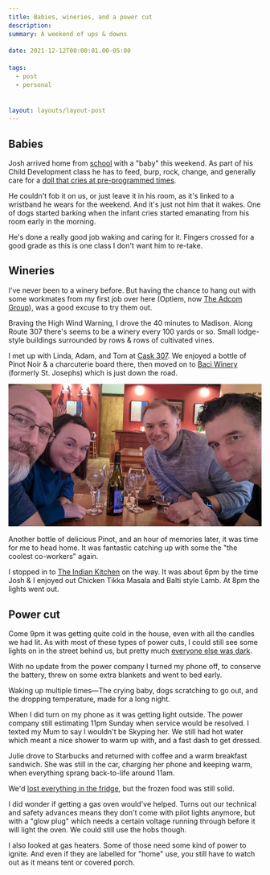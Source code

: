 ```yaml
---
title: Babies, wineries, and a power cut
description: 
summary: A weekend of ups & downs

date: 2021-12-12T00:00:01.00-05:00

tags:
  - post
  - personal
  

layout: layouts/layout-post
---
```


## Babies
Josh arrived home from [school](https://www.weschools.org/northhighschool_home.aspx "North High School") with a "baby" this weekend. As part of his Child Development class he has to feed, burp, rock, change, and generally care for a <a href="https://www.bostonglobe.com/2020/01/14/magazine/my-teenager-brought-an-infant-simulator-home-school-i-think-im-grandma-now/" title="Article from Boston Globe about infant simulators">doll that cries at pre-programmed times</a>. 

He couldn't fob it on us, or just leave it in his room, as it's linked to a wristband he wears for the weekend.  And it's just not him that it wakes. One of dogs started barking when the infant cries started emanating from his room early in the morning.

He's done a really good job waking and caring for it. Fingers crossed for a good grade as this is one class I don't want him to re-take.


## Wineries
I've never been to a winery before. But having the chance to hang out with some workmates from my first job over here (Optiem, now [The Adcom Group](https://www.theadcomgroup.com "")), was a good excuse to try them out.

Braving the High Wind Warning, I drove the 40 minutes to Madison. Along Route 307 there's seems to be a winery every 100 yards or so. Small lodge-style buildings surrounded by rows & rows of cultivated vines.

I met up with Linda, Adam, and Tom at [Cask 307](https://www.cask307.com ""). We enjoyed a bottle of Pinot Noir & a charcuterie board there, then moved on to [Baci Winery](https://www.baciwinery.com "") (formerly St. Josephs) which is just down the road.

<img class="img-border" src="/img/2021-12-11-winery.jpeg" alt="me, Linda, Adam, and Tom smiling at Baci Winery">

Another bottle of delicious Pinot, and an hour of memories later, it was time for me to head home. It was fantastic catching up with some the "the coolest co-workers" again.

I stopped in to [The Indian Kitchen](http://theindiankitchenmentor.com "Indian restaurant") on the way. It was about 6pm by the time Josh & I enjoyed out Chicken Tikka Masala and Balti style Lamb. At 8pm the lights went out.

## Power cut
Come 9pm it was getting quite cold in the house, even with all the candles we had lit. As with most of these types of power cuts, I could still see some lights on in the street behind us, but pretty much <a href="https://patch.com/ohio/mentor/power-outages-more-2-500-lake-county-residents-dark" title="Article about power outage on Patch.com">everyone else was dark</a>.

With no update from the power company I turned my phone off, to conserve the battery, threw on some extra blankets and went to bed early.

Waking up multiple times—The crying baby, dogs scratching to go out, and the dropping temperature, made for a long night.

When I did turn on my phone as it was getting light outside. The power company still estimating 11pm Sunday when service would be resolved. I texted my Mum to say I wouldn't be Skyping her. We still had hot water which meant a nice shower to warm up with, and a fast dash to get dressed.

Julie drove to Starbucks and returned with coffee and a warm breakfast sandwich. She was still in the car, charging her phone and keeping warm, when everything sprang back-to-life around 11am.

We'd <a href="https://www.cdc.gov/foodsafety/food-safety-during-a-power-outage.html" title="CDC recommendations about food and power loss">lost everything in the fridge</a>, but the frozen food was still solid.

I did wonder if getting a gas oven would've helped. Turns out our technical and safety advances means they don't come with pilot lights anymore, but with a "glow plug" which needs a certain voltage running through before it will light the oven. We could still use the hobs though.

I also looked at gas heaters. Some of those need some kind of power to ignite. And even if they are labelled for "home" use, you still have to watch out as it means tent or covered porch.
  







